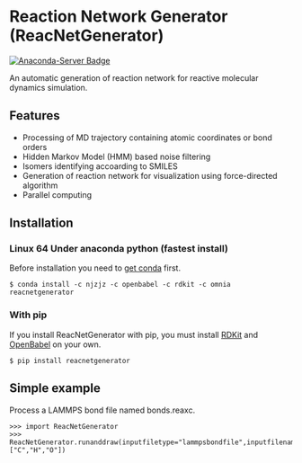 # Reaction Network Generator (ReacNetGenerator)
[![Anaconda-Server Badge](https://anaconda.org/njzjz/reacnetgenerator/badges/installer/conda.svg)](https://conda.anaconda.org/njzjz)

An automatic generation of reaction network for reactive molecular dynamics simulation.
## Features
- Processing of MD trajectory containing atomic coordinates or bond orders
- Hidden Markov Model (HMM) based noise filtering
- Isomers identifying accoarding to SMILES
- Generation of reaction network for visualization using force-directed algorithm
- Parallel computing
## Installation
### Linux 64 Under anaconda python (fastest install)
Before installation you need to [get conda](https://conda.io/docs/user-guide/install/index.html) first.
```
$ conda install -c njzjz -c openbabel -c rdkit -c omnia reacnetgenerator
```
### With pip
If you install ReacNetGenerator with pip, you must install [RDKit](https://github.com/rdkit/rdkit) and [OpenBabel](https://github.com/openbabel/openbabel) on your own.
```
$ pip install reacnetgenerator
```
## Simple example
Process a LAMMPS bond file named bonds.reaxc.
```
>>> import ReacNetGenerator
>>> ReacNetGenerator.runanddraw(inputfiletype="lammpsbondfile",inputfilename="bonds.reaxc",atomname=["C","H","O"])
```
